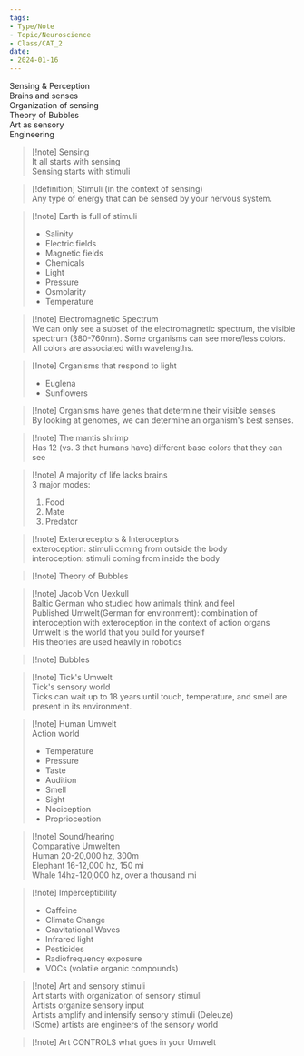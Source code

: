 ```yaml
---  
tags:  
- Type/Note  
- Topic/Neuroscience  
- Class/CAT_2  
date:  
- 2024-01-16  
---  
```

  
Sensing & Perception  
Brains and senses  
Organization of sensing  
Theory of Bubbles  
Art as sensory  
Engineering  
  
> [!note] Sensing  
> It all starts with sensing  
> Sensing starts with stimuli  
  
> [!definition] Stimuli (in the context of sensing)  
> Any type of energy that can be sensed by your nervous system.  
  
> [!note] Earth is full of stimuli  
> - Salinity  
> - Electric fields  
> - Magnetic fields  
> - Chemicals  
> - Light  
> - Pressure  
> - Osmolarity  
> - Temperature  
  
> [!note] Electromagnetic Spectrum  
> We can only see a subset of the electromagnetic spectrum, the visible spectrum (380-760nm). Some organisms can see more/less colors.  
> All colors are associated with wavelengths.  
  
> [!note] Organisms that respond to light  
> - Euglena  
> - Sunflowers  
  
> [!note] Organisms have genes that determine their visible senses  
> By looking at genomes, we can determine an organism's best senses.  
  
> [!note] The mantis shrimp  
> Has 12 (vs. 3 that humans have) different base colors that they can see  
  
> [!note] A majority of life lacks brains  
> 3 major modes:  
> 1. Food  
> 2. Mate  
> 3. Predator  
  
> [!note] Exteroreceptors & Interoceptors  
> exteroception: stimuli coming from outside the body  
> interoception: stimuli coming from inside the body  
  
> [!note] Theory of Bubbles  
  
> [!note] Jacob Von Uexkull  
> Baltic German who studied how animals think and feel  
> Published Umwelt(German for environment): combination of interoception with exteroception in the context of action organs  
> Umwelt is the world that you build for yourself  
> His theories are used heavily in robotics  
  
> [!note] Bubbles  
  
> [!note] Tick's Umwelt  
> Tick's sensory world  
> Ticks can wait up to 18 years until touch, temperature, and smell are present in its environment.  
  
> [!note] Human Umwelt  
> Action world  
> - Temperature  
> - Pressure  
> - Taste  
> - Audition  
> - Smell  
> - Sight  
> - Nociception  
> - Proprioception  
  
> [!note] Sound/hearing  
> Comparative Umwelten  
> Human 20-20,000 hz, 300m  
> Elephant 16-12,000 hz, 150 mi  
> Whale 14hz-120,000 hz, over a thousand mi  
  
> [!note] Imperceptibility  
> - Caffeine  
> - Climate Change  
> - Gravitational Waves  
> - Infrared light  
> - Pesticides  
> - Radiofrequency exposure  
> - VOCs (volatile organic compounds)  
  
> [!note] Art and sensory stimuli  
> Art starts with organization of sensory stimuli  
> Artists organize sensory input  
> Artists amplify and intensify sensory stimuli (Deleuze)  
> (Some) artists are engineers of the sensory world  
  
> [!note] Art CONTROLS what goes in your Umwelt  
